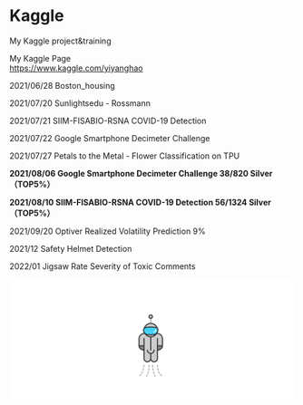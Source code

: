 # Kaggle
My Kaggle project&amp;training

My Kaggle Page  
https://www.kaggle.com/yiyanghao

2021/06/28 Boston_housing  

2021/07/20 Sunlightsedu - Rossmann  

2021/07/21 SIIM-FISABIO-RSNA COVID-19 Detection

2021/07/22 Google Smartphone Decimeter Challenge

2021/07/27 Petals to the Metal - Flower Classification on TPU

**2021/08/06 Google Smartphone Decimeter Challenge 38/820 Silver（TOP5%）**

**2021/08/10 SIIM-FISABIO-RSNA COVID-19 Detection 56/1324 Silver（TOP5%）**  

2021/09/20 Optiver Realized Volatility Prediction 9%

2021/12 Safety Helmet Detection

2022/01 Jigsaw Rate Severity of Toxic Comments

 ![astronaut Made By jianliming2](https://github.com/AozakiHayate/Thesis-/blob/main/astronaut.svg) 
